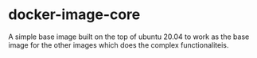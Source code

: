 # docker-image-core

A simple base image built on the top of ubuntu 20.04 to work as the base image for the other images which does the complex functionaliteis.
